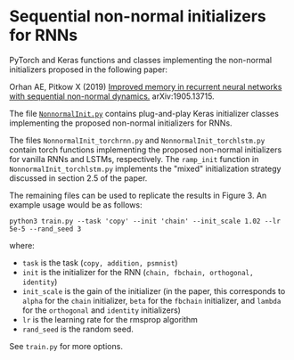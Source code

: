 # Sequential non-normal initializers for RNNs
PyTorch and Keras functions and classes implementing the non-normal initializers proposed in the following paper:

Orhan AE, Pitkow X (2019) [Improved memory in recurrent neural networks with sequential non-normal dynamics.](https://arxiv.org/abs/1905.13715) arXiv:1905.13715.

The file [`NonnormalInit.py`](https://github.com/eminorhan/nonnormal-init/blob/master/NonnormalInit.py) contains plug-and-play Keras initializer classes implementing the proposed non-normal initializers for RNNs. 

The files `NonnormalInit_torchrnn.py` and `NonnormalInit_torchlstm.py` contain torch functions implementing the proposed non-normal initializers for vanilla RNNs and LSTMs, respectively. The `ramp_init` function in `NonnormalInit_torchlstm.py` implements the "mixed" initialization strategy discussed in section 2.5 of the paper.

The remaining files can be used to replicate the results in Figure 3. An example usage would be as follows:

```
python3 train.py --task 'copy' --init 'chain' --init_scale 1.02 --lr 5e-5 --rand_seed 3
```
where:

* `task` is the task (`copy, addition, psmnist`) 
* `init` is the initializer for the RNN (`chain, fbchain, orthogonal, identity`) 
* `init_scale` is the gain of the initializer (in the paper, this corresponds to `alpha` for the `chain` initializer, `beta` for the `fbchain` initializer, and `lambda` for the `orthogonal` and `identity` initializers) 
* `lr` is the learning rate for the rmsprop algorithm
* `rand_seed` is the random seed. 

See `train.py` for more options.
